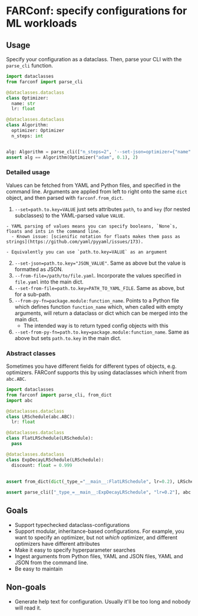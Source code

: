 # FARConf: specify configurations for ML workloads

## Usage

Specify your configuration as a dataclass. Then, parse your CLI with the `parse_cli` function.

``` python
import dataclasses
from farconf import parse_cli

@dataclasses.dataclass
class Optimizer:
  name: str
  lr: float

@dataclasses.dataclass
class Algorithm:
  optimizer: Optimizer
  n_steps: int


alg: Algorithm = parse_cli(["n_steps=2", '--set-json=optimizer={"name": "adam", "lr": 0.1}'], Algorithm)
assert alg == Algorithm(Optimizer("adam", 0.1), 2)
```

### Detailed usage
Values can be fetched from YAML and Python files, and specified in the command line. Arguments are applied from left to
right onto the same `dict` object, and then parsed with `farconf.from_dict`.

  1. `--set=path.to.key=VALUE` just sets attributes `path`, `to` and `key` (for nested subclasses) to the YAML-parsed
     value `VALUE`.

    - YAML parsing of values means you can specify booleans, `None`s, floats and ints in the command line.
      - Known issue: [scienific notation for floats makes them pass as strings](https://github.com/yaml/pyyaml/issues/173).

    - Equivalently you can use `path.to.key=VALUE` as an argument 
  2. `--set-json=path.to.key="JSON_VALUE"`. Same as above but the value is formatted as JSON.
  3. `--from-file=/path/to/file.yaml`. Incorporate the values specified in `file.yaml` into the main dict.
  3. `--set-from-file=path.to.key=PATH_TO_YAML_FILE`. Same as above, but for a sub-path.
  4. `--from-py-fn=package.module:function_name`. Points to a Python file which defines function `function_name` which,
     when called with empty arguments, will return a dataclass or dict which can be merged into the main dict.
     - The intended way is to return typed config objects with this
  4. `--set-from-py-fn=path.to.key=package.module:function_name`. Same as above but sets `path.to.key` in the main dict.



### Abstract classes
Sometimes you have different fields for different types of objects, e.g. optimizers. FARConf supports this by using
dataclasses which inherit from `abc.ABC`.

``` python
import dataclasses
from farconf import parse_cli, from_dict
import abc

@dataclasses.dataclass
class LRSchedule(abc.ABC):
  lr: float

@dataclasses.dataclass
class FlatLRSchedule(LRSchedule):
  pass

@dataclasses.dataclass
class ExpDecayLRSchedule(LRSchedule):
  discount: float = 0.999
  
  
assert from_dict(dict(_type_="__main__:FlatLRSchedule", lr=0.2), LRSchedule) == FlatLRSchedule(0.2)

assert parse_cli(["_type_=__main__:ExpDecayLRSchedule", "lr=0.2"], abc.ABC) == ExpDecayLRSchedule(0.2, discount=0.999)
```

## Goals
- Support typechecked dataclass-configurations
- Support modular, inheritance-based configurations. For example, you want to specify an optimizer, but not *which* optimizer, and different optimizers have different attributes
- Make it easy to specify hyperparameter searches
- Ingest arguments from Python files, YAML and JSON files, YAML and JSON from the command line.
- Be easy to maintain

## Non-goals
- Generate help text for configuration. Usually it'll be too long and nobody will read it.
